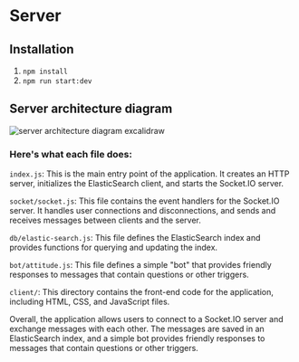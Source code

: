 # Server

## Installation 
1. ```npm install```
2. ```npm run start:dev```

## Server architecture diagram

![server architecture diagram excalidraw](https://user-images.githubusercontent.com/15158978/218548979-cf92331e-98a9-4032-a445-a4487a42a8eb.png)


### Here's what each file does:

`index.js`: This is the main entry point of the application. It creates an HTTP server, initializes the ElasticSearch client, and starts the Socket.IO server.

`socket/socket.js`: This file contains the event handlers for the Socket.IO server. It handles user connections and disconnections, and sends and receives messages between clients and the server.

`db/elastic-search.js`: This file defines the ElasticSearch index and provides functions for querying and updating the index.

`bot/attitude.js`: This file defines a simple "bot" that provides friendly responses to messages that contain questions or other triggers.

`client/`: This directory contains the front-end code for the application, including HTML, CSS, and JavaScript files.

Overall, the application allows users to connect to a Socket.IO server and exchange messages with each other. The messages are saved in an ElasticSearch index, and a simple bot provides friendly responses to messages that contain questions or other triggers.
